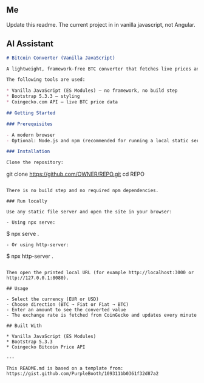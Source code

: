 ## Me
Update this readme. The current project in in vanilla javascript, not Angular.

## AI Assistant

``` markdown
# Bitcoin Converter (Vanilla JavaScript)

A lightweight, framework-free BTC converter that fetches live prices and updates the UI with reactive primitives in plain JavaScript.

The following tools are used:

* Vanilla JavaScript (ES Modules) – no framework, no build step
* Bootstrap 5.3.3 – styling
* Coingecko.com API – live BTC price data

## Getting Started

### Prerequisites

- A modern browser
- Optional: Node.js and npm (recommended for running a local static server)

### Installation

Clone the repository:
```
git clone https://github.com/OWNER/REPO.git cd REPO
``` 

There is no build step and no required npm dependencies.

### Run locally

Use any static file server and open the site in your browser:

- Using npx serve:
```
$ npx serve .
``` 
- Or using http-server:
```
$ npx http-server .
``` 

Then open the printed local URL (for example http://localhost:3000 or http://127.0.0.1:8080).

## Usage

- Select the currency (EUR or USD)
- Choose direction (BTC → Fiat or Fiat → BTC)
- Enter an amount to see the converted value
- The exchange rate is fetched from CoinGecko and updates every minute

## Built With

* Vanilla JavaScript (ES Modules)
* Bootstrap 5.3.3
* Coingecko Bitcoin Price API

---

This README.md is based on a template from:
https://gist.github.com/PurpleBooth/109311bb0361f32d87a2
```

